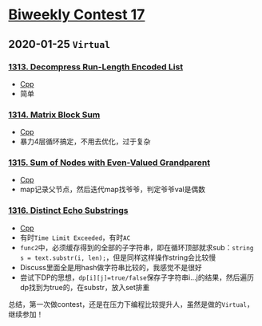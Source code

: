 # [Biweekly Contest 17](https://leetcode.com/contest/biweekly-contest-17/)

## 2020-01-25 `Virtual`

### [1313. Decompress Run-Length Encoded List](https://leetcode.com/contest/biweekly-contest-17/problems/decompress-run-length-encoded-list/)

- [Cpp](https://github.com/xfmeng17/leetcode/blob/master/cpp/1313.cpp)
- 简单

### [1314. Matrix Block Sum](https://leetcode.com/contest/biweekly-contest-17/problems/matrix-block-sum/)

- [Cpp](https://github.com/xfmeng17/leetcode/blob/master/cpp/1314.cpp)
- 暴力4层循环搞定，不用去优化，过于复杂

### [1315. Sum of Nodes with Even-Valued Grandparent](https://leetcode.com/contest/biweekly-contest-17/problems/sum-of-nodes-with-even-valued-grandparent/)

- [Cpp](https://github.com/xfmeng17/leetcode/blob/master/cpp/1315.cpp)
- map记录父节点，然后迭代map找爷爷，判定爷爷val是偶数

### [1316. Distinct Echo Substrings](https://leetcode.com/contest/biweekly-contest-17/problems/distinct-echo-substrings/)

- [Cpp](https://github.com/xfmeng17/leetcode/blob/master/cpp/1316.cpp)
- 有时`Time Limit Exceeded`，有时`AC`
- `func2`中，必须缓存得到的全部的子字符串，即在循环顶部就求sub：`string s = text.substr(i, len);`，但是同样这样操作string会比较慢
- Discuss里面全是用hash做字符串比较的，我感觉不是很好
- 尝试下DP的思想，`dp[i][j]=true/false`保存子字符串i...j的结果，然后遍历dp找到为true的，在substr，放入set排重

总结，第一次做contest，还是在压力下编程比较提升人，虽然是做的`Virtual`，继续参加！
